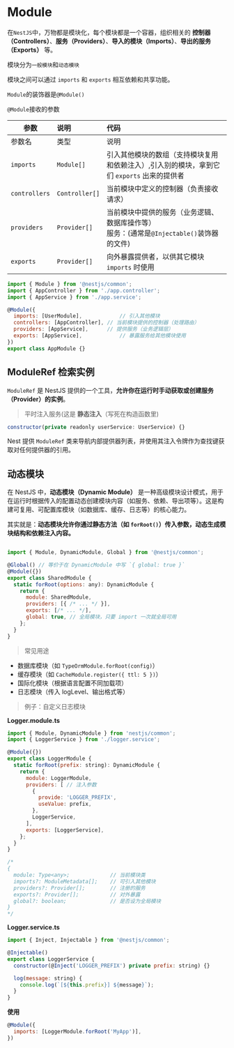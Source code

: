 # Module



在`NestJS`中，万物都是模块化，每个模块都是一个容器，组织相关的 **控制器（Controllers）**、**服务（Providers）**、**导入的模块（Imports）**、**导出的服务（Exports）** 等。

模块分为`一般模块`和`动态模块`

模块之间可以通过 `imports` 和 `exports` 相互依赖和共享功能。

`Module`的装饰器是`@Module()`

`@Module`接收的参数

| 参数          | 说明           | 代码                                                         |
| ------------- | :------------- | :----------------------------------------------------------- |
| 参数名        | 类型           | 说明                                                         |
| `imports`     | `Module[]`     | 引入其他模块的数组（支持模块复用和依赖注入）,引入别的模块，拿到它们 `exports` 出来的提供者 |
| `controllers` | `Controller[]` | 当前模块中定义的控制器（负责接收请求）                       |
| `providers`   | `Provider[]`   | 当前模块中提供的服务（业务逻辑、数据库操作等）<br />服务：(通常是`@Injectable()`装饰器的文件) |
| `exports`     | `Provider[]`   | 向外暴露提供者，以供其它模块 `imports` 时使用                |

```js
import { Module } from '@nestjs/common';
import { AppController } from './app.controller';
import { AppService } from './app.service';

@Module({
  imports: [UserModule],            // 引入其他模块
  controllers: [AppController], // 当前模块提供的控制器（处理路由）
  providers: [AppService],      // 提供服务（业务逻辑层）
  exports: [AppService],            // 暴露服务给其他模块使用
})
export class AppModule {}
```

## ModuleRef 检索实例

`ModuleRef` 是 NestJS 提供的一个工具，**允许你在运行时手动获取或创建服务（Provider）的实例**。

> 平时注入服务(这是 **静态注入**（写死在构造函数里)

```js
constructor(private readonly userService: UserService) {}
```

Nest 提供 `ModuleRef` 类来导航内部提供器列表，并使用其注入令牌作为查找键获取对任何提供器的引用。









## 动态模块

在 NestJS 中，**动态模块（Dynamic Module）** 是一种高级模块设计模式，用于在运行时根据传入的配置动态创建模块内容（如服务、依赖、导出项等）。这是构建可复用、可配置库模块（如数据库、缓存、日志等）的核心能力。





其实就是：**动态模块允许你通过静态方法（如 `forRoot()`）传入参数，**动态生成模块结构和依赖注入内容**。**



```js

import { Module, DynamicModule, Global } from '@nestjs/common';

@Global() // 等价于在 DynamicModule 中写 `{ global: true }`
@Module({})
export class SharedModule {
  static forRoot(options: any): DynamicModule {
    return {
      module: SharedModule,
      providers: [{ /* ... */ }],
      exports: [/* ... */],
      global: true, // 全局模块，只要 import 一次就全局可用
    };
  }
}
```

> 常见用途

- 数据库模块（如 `TypeOrmModule.forRoot(config)`）
- 缓存模块（如 `CacheModule.register({ ttl: 5 })`）
- 国际化模块（根据语言配置不同加载项）
- 日志模块（传入 logLevel、输出格式等）

> 例子：自定义日志模块

**Logger.module.ts**

```js
import { Module, DynamicModule } from 'nestjs/common';
import { LoggerService } from './logger.service';

@Module({})
export class LoggerModule {
  static forRoot(prefix: string): DynamicModule {
    return {
      module: LoggerModule,
      providers: [ // 注入参数
        {
          provide: 'LOGGER_PREFIX',
          useValue: prefix,
        },
        LoggerService,
      ],
      exports: [LoggerService],
    };
  }
}

/*
{
  module: Type<any>;             // 当前模块类
  imports?: ModuleMetadata[];    // 可引入其他模块
  providers?: Provider[];        // 注册的服务
  exports?: Provider[];          // 对外暴露
  global?: boolean;              // 是否设为全局模块
}
*/
```

**Logger.service.ts**

```js
import { Inject, Injectable } from '@nestjs/common';

@Injectable()
export class LoggerService {
  constructor(@Inject('LOGGER_PREFIX') private prefix: string) {}

  log(message: string) {
    console.log(`[${this.prefix}] ${message}`);
  }
}
```

**使用**

```js
@Module({
  imports: [LoggerModule.forRoot('MyApp')],
})
```

